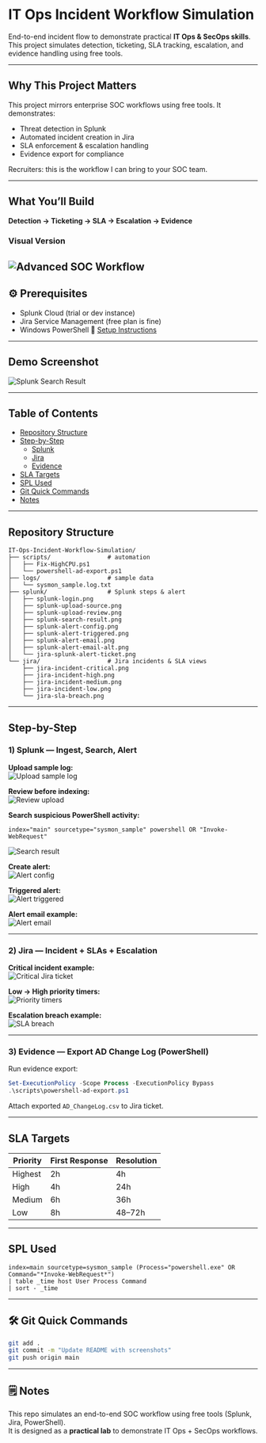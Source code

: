 
#  IT Ops Incident Workflow Simulation  

End-to-end incident flow to demonstrate practical **IT Ops & SecOps skills**.  
This project simulates detection, ticketing, SLA tracking, escalation, and evidence handling using free tools.  

---
##  Why This Project Matters
This project mirrors enterprise SOC workflows using free tools.
It demonstrates:
- Threat detection in Splunk
- Automated incident creation in Jira
- SLA enforcement & escalation handling
- Evidence export for compliance

Recruiters: this is the workflow I can bring to your SOC team.  

---

##  What You’ll Build  
**Detection → Ticketing → SLA → Escalation → Evidence**  

### Visual Version
![Advanced SOC Workflow](docs/workflow.png)
---

## ⚙ Prerequisites  
- Splunk Cloud (trial or dev instance)  
- Jira Service Management (free plan is fine)  
- Windows PowerShell
  📖 [Setup Instructions](docs/setup.md)


---

##  Demo Screenshot  
![Splunk Search Result](splunk/splunk-search-result.png)  

---

##  Table of Contents  
- [Repository Structure](#-repository-structure)  
- [Step-by-Step](#-step-by-step)  
  - [Splunk](#1-splunk--ingest-search-alert)  
  - [Jira](#2-jira--incident--slas--escalation)  
  - [Evidence](#3-evidence--export-ad-change-log-powershell)  
- [SLA Targets](#-sla-targets)  
- [SPL Used](#-spl-used)  
- [Git Quick Commands](#-git-quick-commands)  
- [Notes](#-notes)  

---

##  Repository Structure  
```text
IT-Ops-Incident-Workflow-Simulation/
├── scripts/                # automation
│   ├── Fix-HighCPU.ps1
│   └── powershell-ad-export.ps1
├── logs/                   # sample data
│   └── sysmon_sample.log.txt
├── splunk/                 # Splunk steps & alert
│   ├── splunk-login.png
│   ├── splunk-upload-source.png
│   ├── splunk-upload-review.png
│   ├── splunk-search-result.png
│   ├── splunk-alert-config.png
│   ├── splunk-alert-triggered.png
│   ├── splunk-alert-email.png
│   ├── splunk-alert-email-alt.png
│   └── jira-splunk-alert-ticket.png
└── jira/                   # Jira incidents & SLA views
    ├── jira-incident-critical.png
    ├── jira-incident-high.png
    ├── jira-incident-medium.png
    ├── jira-incident-low.png
    └── jira-sla-breach.png
```

---

##  Step-by-Step  

### 1) Splunk — Ingest, Search, Alert  
**Upload sample log:**  
![Upload sample log](splunk/splunk-upload-source.png)  

**Review before indexing:**  
![Review upload](splunk/splunk-upload-review.png)  

**Search suspicious PowerShell activity:**  
```spl
index="main" sourcetype="sysmon_sample" powershell OR "Invoke-WebRequest"
```  
![Search result](splunk/splunk-search-result.png)  

**Create alert:**  
![Alert config](splunk/splunk-alert-config.png)  

**Triggered alert:**  
![Alert triggered](splunk/splunk-alert-triggered.png)  

**Alert email example:**  
![Alert email](splunk/splunk-alert-email.png)  

---

### 2) Jira — Incident + SLAs + Escalation  
**Critical incident example:**  
![Critical Jira ticket](jira/jira-incident-critical.png)  

**Low → High priority timers:**  
![Priority timers](jira/jira-incident-high.png)  

**Escalation breach example:**  
![SLA breach](jira/jira-sla-breach.png)  

---

### 3) Evidence — Export AD Change Log (PowerShell)  
Run evidence export:  
```powershell
Set-ExecutionPolicy -Scope Process -ExecutionPolicy Bypass
.\scripts\powershell-ad-export.ps1
```  

Attach exported `AD_ChangeLog.csv` to Jira ticket.  

---

##  SLA Targets  
| Priority | First Response | Resolution |  
|----------|----------------|------------|  
| Highest  | 2h             | 4h         |  
| High     | 4h             | 24h        |  
| Medium   | 6h             | 36h        |  
| Low      | 8h             | 48–72h     |  

---

##  SPL Used  
```spl
index=main sourcetype=sysmon_sample (Process="powershell.exe" OR Command="*Invoke-WebRequest*")
| table _time host User Process Command
| sort - _time
```  

---

## 🛠 Git Quick Commands  
```bash
git add .
git commit -m "Update README with screenshots"
git push origin main
```  

---

## 🗒️ Notes  
This repo simulates an end-to-end SOC workflow using free tools (Splunk, Jira, PowerShell).  
It is designed as a **practical lab** to demonstrate IT Ops + SecOps workflows.  
